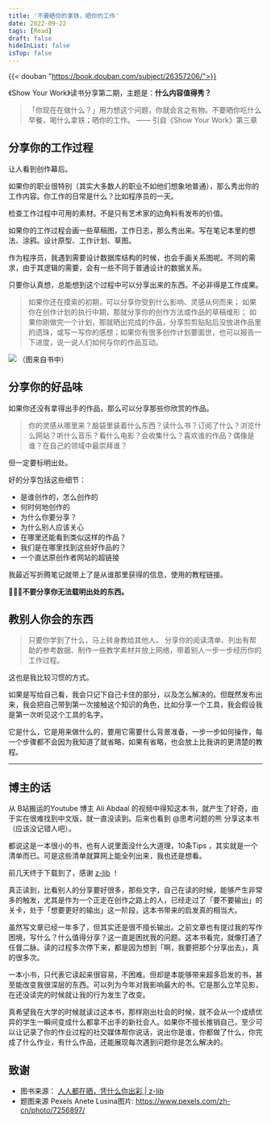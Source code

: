 ```yaml
---
title: '不要晒你的拿铁，晒你的工作'
date: 2022-09-22
tags: [Read]
draft: false
hideInList: false
isTop: false
---
```


{{< douban "https://book.douban.com/subject/26357206/">}}

《Show Your Work》读书分享第二期，主题是：**什么内容值得秀？**

> 「你现在在做什么？」用力想这个问题，你就会言之有物。不要晒你吃什么早餐，喝什么拿铁；晒你的工作。
> —— 引自《Show Your Work》第三章

<!--more-->

## 分享你的工作过程

让人看到创作幕后。

如果你的职业很特别（其实大多数人的职业不如他们想象地普通），那么秀出你的工作内容。你工作的日常是什么？比如程序员的一天。

检查工作过程中可用的素材。不是只有艺术家的边角料有发布的价值。

如果你的工作过程会画一些草稿图，工作日志，那么秀出来。写在笔记本里的想法、涂鸦。设计原型、工作计划、草图。

作为程序员，我遇到需要设计数据库结构的时候，也会手画关系图呢。不同的需求，由于其逻辑的需要，会有一些不同于普通设计的数据关系。

只要你认真想，总能想到这个过程中可以分享出来的东西。不必非得是工作成果。


> 如果你还在摸索的初期，可以分享你受到什么影响、灵感从何而来；
> 如果你在创作计划的执行中期，那就分享你的创作方法或作品的草稿维形；
> 如果你刚做完一个计划，那就晒出完成的作品，分享剪剪贴贴后没放进作品里的遗珠，或写一写你的感想；如果你有很多创作计划要面世，也可以报告一下进度，说一说人们如何与你的作品互动。

![](https://s2.loli.net/2022/09/19/fYcN3vGQX9jRCKd.png)
（图来自书中）

## 分享你的好品味

如果你还没有拿得出手的作品，那么可以分享那些你欣赏的作品。

> 你的灵感从哪里来？脑袋里装着什么东西？读什么书？订阅了什么？浏览什么网站？听什么音乐？看什么电影？会收集什么？喜欢谁的作品？偶像是谁？在自己的领域中最崇拜谁？

但一定要标明出处。

好的分享包括这些细节：
- 是谁创作的，怎么创作的
- 何时何地创作的
- 为什么你要分享？
- 为什么别人应该关心
- 在哪里还能看到类似这样的作品？
- 我们是在哪里找到这些好作品的？
- 一个直达原创作者网站的超链接

我最近写折腾笔记就带上了是从谁那里获得的信息，使用的教程链接。

**🙅🏻‍♀️不要分享你无法载明出处的东西。**

## 教别人你会的东西


> 只要你学到了什么，马上转身教给其他人。
> 分享你的阅读清单、列出有帮助的参考数据、制作一些教学素材并放上网络，带着别人一步一步经历你的工作过程。

这也是我比较习惯的方式。

如果是写给自己看，我会只记下自己卡住的部分，以及怎么解决的。但既然发布出来，我会把自己带到第一次接触这个知识的角色，比如分享一个工具，我会假设我是第一次听见这个工具的名字。

它是什么，它是用来做什么的，要用它需要什么背景准备，一步一步如何操作，每一个步骤都不会因为我知道了就省略，如果有省略，也会放上比我讲的更清楚的教程。

---

## 博主的话

从 B站搬运的Youtube 博主 Ali Abdaal 的视频中得知这本书，就产生了好奇，由于实在很难找到中文版，就一直没读到。后来也看到 @思考问题的熊 分享这本书（应该没记错人吧）。

都说这是一本很小的书，也有人说里面没什么大道理，10条Tips ，其实就是一个清单而已。可是这些清单就算网上能全列出来，我也还是想看。

前几天终于下载到了，感谢 [z-lib](http://1lib.domains) ！

真正读到，比看别人的分享要好很多，那些文字，自己在读的时候，能够产生非常多的触发，尤其是作为一个正走在创作之路上的人，已经走过了「要不要输出」的关卡，处于「想要更好的输出」这一阶段，这本书带来的启发真的相当大。

虽然写文章已经一年多了，但其实还是很不擅长输出。之前文章也有提过我的写作困境，写什么？什么值得分享？这一直是困扰我的问题。这本书看完，就像打通了任督二脉。读的过程多次停下来，都是因为想到「啊，我要把那个分享出去」，真的很多次。

一本小书，只代表它读起来很容易，不困难。但却是本能够带来超多启发的书，甚至能改变我很深层的东西。可以列为今年对我影响最大的书。它是那么立竿见影，在还没读完的时候就让我的行为发生了改变。

真希望我在大学的时候就读过这本书，那样刚出社会的时候，就不会从一个成绩优异的学生一瞬间变成什么都拿不出手的新社会人。如果你不擅长推销自己，至少可以让记录了你的作业过程的社交媒体帮你说话，说出你是谁，你都做了什么，你完成了什么作业，有什么作品，还能展现每次遇到问题你是怎么解决的。

## 致谢

- 图书来源： [人人都在晒，凭什么你出彩 | z-lib](https://zh.b-ok.global/book/16891106/82bd12)
- 题图来源 Pexels Anete Lusina图片: https://www.pexels.com/zh-cn/photo/7256897/